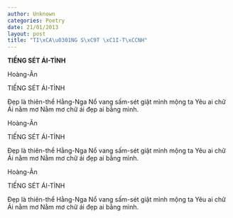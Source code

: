 ```yaml
---
author: Unknown
categories: Poetry
date: 21/01/2013
layout: post
title: "TI\xCA\u0301NG S\xC9T \xC1I-T\xCCNH"
---
```


**TIẾNG SÉT ÁI-TÌNH**

Hoàng-Ân

TIẾNG SÉT ÁI-TÌNH


Đẹp là thiên-thể Hằng-Nga
Nổ vang sấm-sét
     giật mình mộng ta
Yêu ai chữ Ái nằm mơ
Nằm mơ chữ ái đẹp ai bằng mình.

Hoàng-Ân

TIẾNG SÉT ÁI-TÌNH


Đẹp là thiên-thể Hằng-Nga
Nổ vang sấm-sét
     giật mình mộng ta
Yêu ai chữ Ái nằm mơ
Nằm mơ chữ ái đẹp ai bằng mình.

Hoàng-Ân

TIẾNG SÉT ÁI-TÌNH


Đẹp là thiên-thể Hằng-Nga
Nổ vang sấm-sét
     giật mình mộng ta
Yêu ai chữ Ái nằm mơ
Nằm mơ chữ ái đẹp ai bằng mình.
